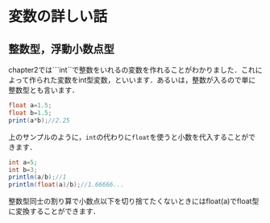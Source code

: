 # 変数の詳しい話

## 整数型，浮動小数点型
chapter2では```int``で整数をいれるの変数を作れることがわかりました．これによって作られた変数をint型変数，といいます．あるいは，整数が入るので単に整数型とも言います．

```java
float a=1.5;
float b=1.5;
print(a*b);//2.25
```

上のサンプルのように，```int```の代わりに```float```を使うと小数を代入することができます．

```java
int a=5;
int b=3;
println(a/b);//1
println(float(a)/b);//1.66666...
```

整数型同士の割り算で小数点以下を切り捨てたくないときにはfloat(a)でfloat型に変換することができます．